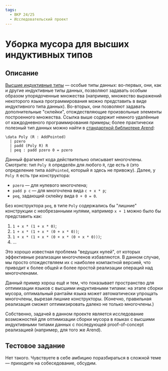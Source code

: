 ```yaml
---
tags:
  - ВКР 24/25
  - Исследовательский проект
---
```


# Уборка мусора для высших индуктивных типов

## Описание

[Высшие индуктивные типы](https://ncatlab.org/nlab/show/higher+inductive+type)
&mdash; особые типы данных: во-первых, они, как и другие индуктивные типы
данных, позволяют задавать особым образом упорядоченные множества (например,
множество выражений некоторого языка программирования можно представить в виде
индуктивного типа данных). Во-вторых, они позволяют задавать дополнительные
"склейки", отождествляющие произвольные элементы построенного множества.
Ссылка выше содержит немного удалённые от каждодневного программирования
примеры; более практически полезный тип данных можно найти в
[стандартной библиотеке Arend](https://github.com/JetBrains/arend-lib/blob/master/src/Algebra/Ring/Poly.ard#L47):

```
\data Poly (R : AddPointed)
  | pzero
  | padd (Poly R) R
  | peq : padd pzero 0 = pzero
```

Данный фрагмент кода действительно описывает многочлены. Смотрите: тип `Poly R`
определён для любого `R`, где есть `0` (это определение типа `AddPointed`,
который я здесь не привожу). Далее, у `Poly R` есть три конструктора:

* `pzero` &mdash; для нулевого многочлена;
* `padd p c` &mdash; для многочлена вида `c + x * p`;
* `peq`, задающий склейку вида `0 + 0 = 0`.

Без конструктора `peq`, в типе `Poly` содержались бы "лишние" конструкции с
необрезанными нулями, например `x + 1` можно было бы представить как:

1. `1 + x * (1 + x * 0)`;
2. `1 + x * (1 + x * (0 + x * 0))`;
3. `1 + x * (1 + x * (0 + x * (0 + x * 0)))`;
4. ...

Это хорошо известная проблема "ведущих нулей", от которых эффективные реализации
многочленов избавляются. В данном случае, мы просто отождествляем их с наиболее
компактной версией, что приводит к более общей и более простой реализации
операций над многочленами.

Данный пример хорош ещё и тем, что показывает пространство для оптимизации
языков с высшими индуктивными типами: на этапе сборки мусора, оптимальный
рантайм языка может автоматически упрощать многочлены, вырезая лишние
конструкторы. (Конечно, правильная реализация сможет оптимизировать далеко не
только многочлены.)

Собственно, задачей в данном проекте является исследование возможностей для
оптимизации сборки мусора в языках с высшими индуктивными типами данных с
последующей proof-of-concept реализацией (например, для того же Arend).

## Тестовое задание

Нет такого. Чувствуете в себе амбицию поразбираться в сложной теме &mdash;
приходите на собеседование, обсудим.

